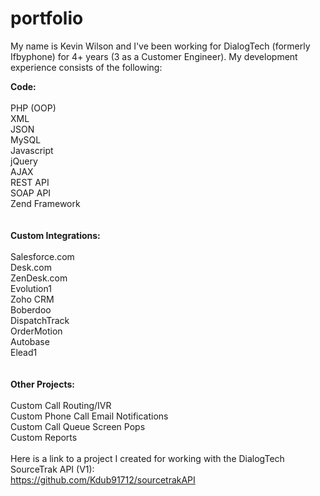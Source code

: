 portfolio
=========

My name is Kevin Wilson and I've been working for DialogTech (formerly Ifbyphone) for 4+ years (3 as a Customer Engineer).  My development experience
consists of the following:

<b>Code:</b>
<br><br>
PHP (OOP)<br>
XML<br>
JSON<br>
MySQL<br>
Javascript<br>
jQuery<br>
AJAX<br>
REST API<br>
SOAP API<br>
Zend Framework<br>
<br><br>
<b>Custom Integrations:</b>
<br><br>
Salesforce.com<br>
Desk.com<br>
ZenDesk.com<br>
Evolution1<br>
Zoho CRM<br>
Boberdoo<br>
DispatchTrack<br>
OrderMotion<br>
Autobase<br>
Elead1<br>
<br><br>
<b>Other Projects:</b>
<br><br>
Custom Call Routing/IVR<br>
Custom Phone Call Email Notifications<br>
Custom Call Queue Screen Pops<br>
Custom Reports
<br><br>
Here is a link to a project I created for working with the DialogTech SourceTrak API (V1):
<br>
https://github.com/Kdub91712/sourcetrakAPI
